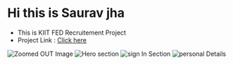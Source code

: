 # Hi this is Saurav jha
- This is KIIT FED Recruitement Project  
- Project Link : <a href="https://sauravfed.netlify.app/"> Click here </a>



![Zoomed OUT Image](image.png)
![Hero section](image-1.png)
![sign In Section](image-2.png)
![personal Details](image-3.png)




